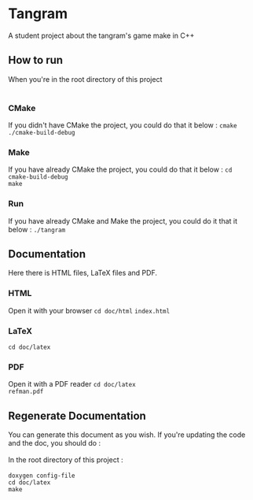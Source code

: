 # Tangram
A student project about the tangram's game make in C++

## How to run 
When you're in the root directory of this project <br/><br/>
### CMake
If you didn't have CMake the project, you could do that it below :
`cmake ./cmake-build-debug`
### Make
If you have already CMake the project, you could do that it below :
`cd cmake-build-debug` <br/>
`make` <br/>
### Run
If you have already CMake and Make the project, you could do it that it below :
`./tangram`

## Documentation
Here there is HTML files, LaTeX files and PDF.
### HTML
Open it with your browser
`cd doc/html`
`index.html`
### LaTeX
`cd doc/latex`
### PDF
Open it with a PDF reader
`cd doc/latex`<br/>
`refman.pdf`

## Regenerate Documentation
You can generate this document as you wish. If you're updating the code and the doc, you should do :
<br/><br/>
In the root directory of this project :
<br/><br/>
`doxygen config-file`<br/>
`cd doc/latex`<br/>
`make`<br/>
